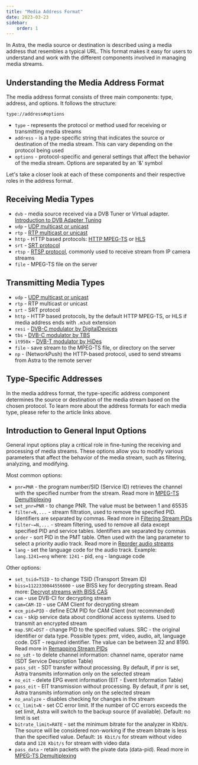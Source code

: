 ```yaml
---
title: "Media Address Format"
date: 2023-03-23
sidebar:
    order: 1
---
```


In Astra, the media source or destination is described using a media address that resembles a typical URL. This format makes it easy for users to understand and work with the different components involved in managing media streams.

## Understanding the Media Address Format

The media address format consists of three main components: type, address, and options. It follows the structure:

```
type://address#options
```

- `type` - represents the protocol or method used for receiving or transmitting media streams
- `address` - is a type-specific string that indicates the source or destination of the media stream. This can vary depending on the protocol being used
- `options` - protocol-specific and general settings that affect the behavior of the media stream. Options are separated by an '&' symbol

Let's take a closer look at each of these components and their respective roles in the address format.

## Receiving Media Types

- `dvb` - media source received via a DVB Tuner or Virtual adapter. [Introduction to DVB Adapter Tuning](/astra/receiving/dvb/intro)
- `udp` - [UDP multicast or unicast](/astra/receiving/ip/udp)
- `rtp` - [RTP multicast or unicast](/astra/receiving/ip/udp)
- `http` - HTTP based protocols: [HTTP MPEG-TS](/astra/receiving/ip/http) or [HLS](/astra/receiving/ip/hls)
- `srt` - [SRT protocol](/astra/receiving/ip/srt)
- `rtsp` - [RTSP protocol](/astra/receiving/ip/rtsp), commonly used to receive stream from IP camera streams
- `file` - MPEG-TS file on the server

## Transmitting Media Types

- `udp` - [UDP multicast or unicast](/astra/delivery/broadcasting/udp)
- `rtp` - RTP multicast or unicast
- `srt` - SRT protocol
- `http` - HTTP based protocols, by the default HTTP MPEG-TS, or HLS if media address ends with `.m3u8` extension
- `resi` - [DVB-C modulator by DigitalDevices](/astra/delivery/hardware/resi-dvb-c-modulator)
- `tbs` - [DVB-C modulator by TBS](/astra/delivery/hardware/tbs-dvb-c-modulator)
- `it950x` - [DVB-T modulator by HiDes](/astra/delivery/hardware/hides-dvb-t-modulator)
- `file` - save stream to the MPEG-TS file, or directory on the server
- `np` - (NetworkPush) the HTTP-based protocol, used to send streams from Astra to the remote server

## Type-Specific Addresses

In the media address format, the type-specific address component determines the source or destination of the media stream based on the chosen protocol. To learn more about the address formats for each media type, please refer to the article links above.

## Introduction to General Input Options

General input options play a critical role in fine-tuning the receiving and processing of media streams. These options allow you to modify various parameters that affect the behavior of the media stream, such as filtering, analyzing, and modifying.

Most common options:

- `pnr=PNR` - the program number/SID (Service ID) retrieves the channel with the specified number from the stream. Read more in [MPEG-TS Demultiplexing](/astra/processing/mpegts/demux)
- `set_pnr=PNR` - to change PNR. The value must be between 1 and 65535
- `filter=N,...` - stream filtration, used to remove the specified PID. Identifiers are separated by commas. Read more in [Filtering Stream PIDs](/astra/processing/mpegts/filter)
- `filter~=N,...` - stream filtering, used to remove all data except specified PID and service tables. Identifiers are separated by commas
- `order` - sort PID in the PMT table. Often used with the lang parameter to select a priority audio track. Read more in [Reorder audio streams](/astra/processing/mpegts/order)
- `lang` - set the language code for the audio track. Example: `lang.1241=eng` where: `1241` - pid, `eng` - language code

Other options:

- `set_tsid=TSID` - to change TSID (Transport Stream ID)
- `biss=1122330044556600` - use BISS key for decrypting stream. Read more: [Decrypt streams with BISS CAS](/astra/processing/cas/decrypt-biss)
- `cam` - use DVB-CI for decrypting stream
- `cam=CAM-ID` - use CAM Client for decrypting stream
- `ecm_pid=PID` - define ECM PID for CAM Client (not recommended)
- `cas` - skip service data about conditional access systems. Used to transmit an encrypted stream
- `map.SRC=DST` - change PID to the specified values. SRC - the original identifier or data type. Possible types: pmt, video, audio, ait, language code. DST - required identifier. The value can be between 32 and 8190. Read more in [Remapping Stream PIDs](/astra/processing/mpegts/remap)
- `no_sdt` - to delete channel information: channel name, operator name (SDT Service Description Table)
- `pass_sdt` - SDT transfer without processing. By default, if pnr is set, Astra transmits information only on the selected stream
- `no_eit` - delete EPG event information (EIT - Event Information Table)
- `pass_eit` - EIT transmission without processing. By default, if pnr is set, Astra transmits information only on the selected stream
- `no_analyze` - disables checking for changes in the stream
- `cc_limit=N` - set CC error limit. If the number of CC errors exceeds the set limit, Astra will switch to the backup source (if available). Default: no limit is set
- `bitrate_limit=RATE` - set the minimum bitrate for the analyzer in Kbit/s. The source will be considered non-working if the stream bitrate is less than the specified value. Default: `16 Kbit/s` for stream without video data and `128 Kbit/s` for stream with video data
- `pass_data` - retain packets with the pivate data (data-pid). Read more in [MPEG-TS Demultiplexing](/astra/processing/mpegts/demux)
